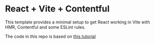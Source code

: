 # React + Vite + Contentful

This template provides a minimal setup to get React working in Vite with HMR, Contentful and some ESLint rules.

The code in this repo is based on [this tutorial](https://www.contentful.com/developers/videos/learn-graphql)

